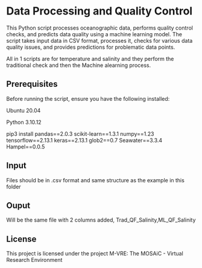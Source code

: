 # Data Processing and Quality Control

This Python script processes oceanographic data, performs quality control checks, and predicts data quality using a machine learning model. The script takes input data in CSV format, processes it, checks for various data quality issues, and provides predictions for problematic data points.

All in 1 scripts are for temperature and salinity and they perform the traditional check and then the Machine alearning process. 

## Prerequisites

Before running the script, ensure you have the following installed:

Ubuntu 20.04

Python 3.10.12

pip3 install pandas==2.0.3 scikit-learn==1.3.1 numpy==1.23
tensorflow==2.13.1 keras==2.13.1 glob2==0.7 Seawater==3.3.4 Hampel==0.0.5

## Input

Files should be in .csv format and same structure as the example in this folder

## Ouput

Will be the same file with 2 columns added, Trad_QF_Salinity,ML_QF_Salinity
## License

This project is licensed under the project M-VRE: The MOSAiC - Virtual Research Environment
